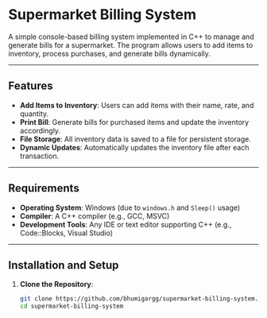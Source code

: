 # Supermarket Billing System

A simple console-based billing system implemented in C++ to manage and generate bills for a supermarket. The program allows users to add items to inventory, process purchases, and generate bills dynamically.

---

## Features

- **Add Items to Inventory**: Users can add items with their name, rate, and quantity.
- **Print Bill**: Generate bills for purchased items and update the inventory accordingly.
- **File Storage**: All inventory data is saved to a file for persistent storage.
- **Dynamic Updates**: Automatically updates the inventory file after each transaction.

---

## Requirements

- **Operating System**: Windows (due to `windows.h` and `Sleep()` usage)
- **Compiler**: A C++ compiler (e.g., GCC, MSVC)
- **Development Tools**: Any IDE or text editor supporting C++ (e.g., Code::Blocks, Visual Studio)

---

## Installation and Setup

1. **Clone the Repository**:
   ```bash
   git clone https://github.com/bhumigargg/supermarket-billing-system.git
   cd supermarket-billing-system
